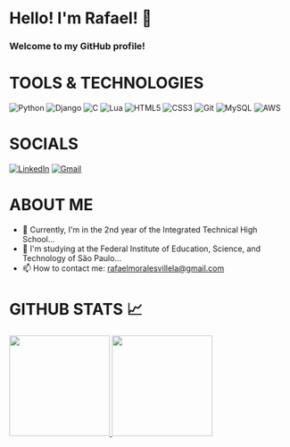 # Hello! I'm Rafael! 👋  

### Welcome to my GitHub profile!  

# TOOLS & TECHNOLOGIES  
![Python](https://img.shields.io/badge/python-3670A0?style=for-the-badge&logo=python&logoColor=ffdd54)
![Django](https://img.shields.io/badge/django-%23092E20.svg?style=for-the-badge&logo=django&logoColor=white)
![C](https://img.shields.io/badge/C-00599C?style=for-the-badge&logo=c&logoColor=white)
![Lua](https://img.shields.io/badge/Lua-2C2D72?style=for-the-badge&logo=lua&logoColor=white)
![HTML5](https://img.shields.io/badge/HTML5-E34F26?style=for-the-badge&logo=html5&logoColor=white)
![CSS3](https://img.shields.io/badge/CSS3-1572B6?style=for-the-badge&logo=css3&logoColor=white)
![Git](https://img.shields.io/badge/GIT-E44C30?style=for-the-badge&logo=git&logoColor=white)
![MySQL](https://img.shields.io/badge/MySQL-00000F?style=for-the-badge&logo=mysql&logoColor=white)
![AWS](https://img.shields.io/badge/AWS-000.svg?style=for-the-badge&logo=amazon-aws&logoColor=white)

# SOCIALS 
[![LinkedIn](https://img.shields.io/badge/LinkedIn-0077B5?style=for-the-badge&logo=linkedin&logoColor=white)](https://www.linkedin.com/in/rafael-morales-villela-9b7805276/)
[![Gmail](https://img.shields.io/badge/Gmail-333333?style=for-the-badge&logo=gmail&logoColor=red)](mailto:rafaelmoralesvillela@gmail.com)
# ABOUT ME   
- 🔭 Currently, I'm in the 2nd year of the Integrated Technical High School...  
- 🏫 I'm studying at the Federal Institute of Education, Science, and Technology of São Paulo...  
- 📫 How to contact me: rafaelmoralesvillela@gmail.com  

# GITHUB STATS 📈  
<div>  
<a href="https://github.com/M0RAVI">  
<img height="180em" src="https://github-readme-stats.vercel.app/api/top-langs/?username=RafaelMVDev&layout=compact&langs_count=7&theme=dracula"/>  
<img height="180em" src="https://github-readme-stats.vercel.app/api?username=RafaelMVDev&show_icons=true&theme=dracula&include_all_commits=true&count_private=true"/>  
</div>  
